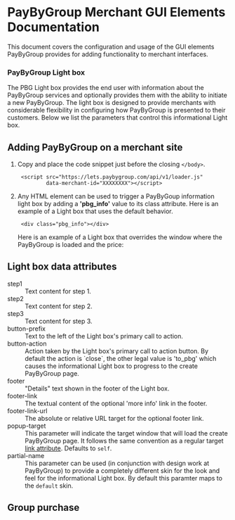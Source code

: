 # PayByGroup Merchant GUI Elements Documentation

This document covers the configuration and usage of the GUI elements PayByGroup provides for adding functionality to merchant interfaces.


### PayByGroup Light box

The PBG Light box provides the end user with information about the PayByGroup services
and optionally provides them with the ability to initiate a new PayByGroup.  The light box is designed to provide
merchants with considerable flexibility in configuring how PayByGroup is presented to their customers.
Below we list the parameters that control this informational Light box.


## Adding PayByGroup on a merchant site

1. Copy and place the code snippet just before the closing `</body>`.

        <script src="https://lets.paybygroup.com/api/v1/loader.js"
                data-merchant-id="XXXXXXXX"></script>

2. Any HTML element can be used to trigger a PayByGoup information light box by adding a **'pbg_info'** value to its class attribute.  Here is an example of a Light box that uses the default behavior.

        <div class="pbg_info"></div>

    Here is an example of a Light box that overrides the window where the PayByGroup is loaded and the price:
        <div class="pbg_info" data-popup-target="_blank" data-purchase-cost="1337"></div>


## Light box data attributes
<dl>
  <dt>step1</dt>
  <dd>Text content for step 1.</dd>
  <dt>step2</dt>
  <dd>Text content for step 2.</dd>
  <dt>step3</dt>
  <dd>Text content for step 3.</dd>
  <dt>button-prefix</dt>
  <dd>Text to the left of the Light box's primary call to action.</dd>
  <dt>button-action</dt>
  <dd>Action taken by the Light box's primary call to action button.
  By default the action is `close`, the other legal value is 'to_pbg' which causes
  the informational Light box to progress to the create PayByGroup page.</dd>
  <dt>footer</dt>
  <dd>"Details" text shown in the footer of the Light box.</dd>
  <dt>footer-link</dt>
  <dd>The textual content of the optional 'more info' link in the footer.</dd>
  <dt>footer-link-url</dt>
  <dd>The absolute or relative URL target for the optional footer link.</dd>
  <dt>popup-target</dt>
  <dd>This parameter will indicate the target window that will load the create PayByGroup page. It follows the same convention as a regular target <a href="http://www.w3schools.com/tags/att_link_target.asp">link attribute</a>. Defaults to <code>self</code>.</dd>
  <dt>partial-name</dt>
  <dd>This parameter can be used (in conjunction with design work at PayByGroup) to provide a completely different skin for the look and feel for the informational Light box. By default this paramter maps to the <code>default</code> skin.</dd>
</dl>

## Group purchase


